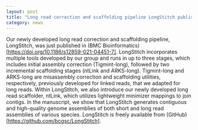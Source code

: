 ```yaml
---  
layout: post  
title: "Long read correction and scaffolding pipeline LongStitch published in BMC Bioinformatics"
category: news  
---  
```


Our newly developed long read correction and scaffolding pipeline, LongStitch, was just published in (BMC Bioinformatics)[https://doi.org/10.1186/s12859-021-04451-7]. LongStitch incorporates multiple tools developed by our group and runs in up to three stages, which includes initial assembly correction (Tigmint-long), followed by two incremental scaffolding stages (ntLink and ARKS-long). Tigmint-long and ARKS-long are misassembly correction and scaffolding utilities, respectively, previously developed for linked reads, that we adapted for long reads. Within LongStitch, we also introduce our newly developed long read scaffolder, ntLink, which utilizes lightweight minimizer mappings to join contigs. In the manuscript, we show that LongStitch generates contiguous and high-quality genome assemblies of both short and long read assemblies of various species. 
LongStitch is freely available from (GitHub)[https://github.com/bcgsc/LongStitch].